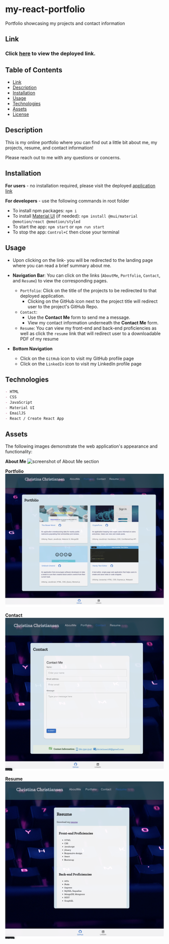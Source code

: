 # my-react-portfolio

Portfolio showcasing my projects and contact information

## Link

### Click [here](https://christinaa126.github.io/my-react-portfolio/) to view the deployed link.

## Table of Contents

- [Link](#link)
- [Description](#description)
- [Installation](#installation)
- [Usage](#usage)
- [Technologies](#technologies)
- [Assets](#assets)
- [License](#license)

## Description

This is my online portfolio where you can find out a little bit about me, my projects, resume, and contact information!

Please reach out to me with any questions or concerns.

## Installation

**For users** - no installation required, please visit the deployed [application link](https://christinaa126.github.io/my-react-portfolio/)

**For developers** - use the following commands in root folder

- To install npm packages: `npm i`
- To install [Material UI](https://mui.com/material-ui/getting-started/overview/) (if needed): `npm install @mui/material @emotion/react @emotion/styled`
- To start the app: `npm start` or `npm run start`
- To stop the app: `Control+C` then close your terminal

## Usage

- Upon clicking on the link- you will be redirected to the landing page where you can read a brief summary about me.

- **Navigation Bar**: You can click on the links (`AboutMe`, `Portfolio`, `Contact`, and `Resume`) to view the corresponding pages.
  - `Portfolio`: Click on the title of the projects to be redirected to that deployed application.
    - Clicking on the GitHub icon next to the project title will redirect user to the project's GitHub Repo.
  - `Contact`:
    - Use the **Contact Me** form to send me a message.
    - View my contact information underneath the **Contact Me** form.
  - `Resume`: You can view my front-end and back-end proficiencies as well as click the `resume` link that will redirect user to a downloadable PDF of my resume
- **Bottom Navigation**
  - Click on the `GitHub` icon to visit my GitHub profile page
  - Click on the `LinkedIn` icon to visit my LinkedIn profile page

## Technologies

```md
- HTML
- CSS
- JavaScript
- Material UI
- EmailJS
- React / Create React App
```

## Assets

The following images demonstrate the web application's appearance and functionality:

**About Me**
![screenshot of About Me section](public/images/aboutMe.png)

**Portfolio**
![image for the Portfolio section](public/images/portfolio.png)

**Contact**
![image for the Contact section](public/images/contact.png)

**Resume**
![image for the Resume section](public/images/resume.png)
